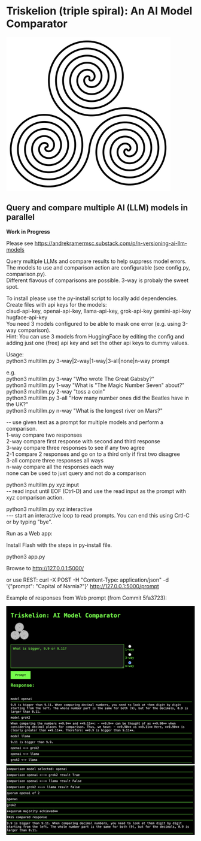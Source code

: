 # Triskelion (triple spiral): An AI Model Comparator   

![triple spiral](static/Triple-Spiral-Symbol.svg.png)  

## Query and compare multiple AI (LLM) models in parallel

**Work in Progress**

Please see https://andrekramermsc.substack.com/p/n-versioning-ai-llm-models   

Query multiple LLMs and compare results to help suppress model errors.   
The models to use and comparison action are configurable (see config.py, comparison.py).   
Different flavous of comparisons are possible. 3-way is probaly the sweet spot.   

To install please use the py-install script to locally add dependencies.   
Create files with api keys for the models:    
claud-api-key, openai-api-key, llama-api-key, grok-api-key gemini-api-key hugface-api-key   
You need 3 models configured to be able to mask one error (e.g. using 3-way comparison).   
Hint: You can use 3 models from HuggingFace by editing the config and adding just one (free) api key and set the other api keys to dummy values.

Usage:   
python3 multillm.py 3-way|2-way|1-way|3-all|none|n-way prompt   

e.g.   
python3 multillm.py 3-way "Who wrote The Great Gabsby?"    
python3 multillm.py 1-way "What is \"The Magic Number Seven\" about?"   
python3 multillm.py 2-way "toss a coin"   
python3 multillm.py 3-all "How many number ones did the Beatles have in the UK?"   
python3 multillm.py n-way "What is the longest river on Mars?"  

 -- use given text as a prompt for multiple models and perform a comparison.   
             1-way compare two responses    
             2-way compare first response with second and third response    
             3-way compare three responses to see if any two agree     
             2-1 compare 2 responses and go on to a third only if first two disagree    
             3-all compare three responses all ways    
             n-way compare all the responses each way   
             none can be used to just query and not do a comparison    

python3 multillm.py xyz input     
-- read input until EOF (Ctrl-D) and use the read input as the prompt with xyz comparison action.    

python3 multillm.py xyz interactive     
--- start an interactive loop to read prompts. You can end this using Crtl-C or by typing "bye".    

Run as a Web app:  

Install Flash with the steps in py-install file.  

python3 app.py   

Browse to http://127.0.0.1:5000/   
   
or use REST:
curl -X POST -H "Content-Type: application/json" -d '{"prompt": "Capital of Narnia?"}' http://127.0.0.1:5000/prompt

Example of responses from Web prompt (from Commit 5fa3723):  

![triple spiral](images/web1.png)   
![triple spiral](images/web2.png)   

